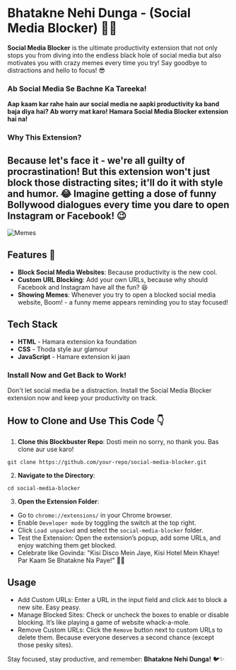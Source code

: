 # Bhatakne Nehi Dunga - (Social Media Blocker) 🚫📱

**Social Media Blocker** is the ultimate productivity extension that not only stops you from diving into the endless black hole of social media but also motivates you with crazy memes every time you try! Say goodbye to distractions and hello to focus! 😎

### **Ab Social Media Se Bachne Ka Tareeka!**

**Aap kaam kar rahe hain aur social media ne aapki productivity ka band baja diya hai? Ab worry mat karo! Hamara Social Media Blocker extension hai na!**


### **Why This Extension?**
Because let's face it - we're all guilty of procrastination! But this extension won't just block those distracting sites; it'll do it with style and humor. 😂 Imagine getting a dose of funny Bollywood dialogues every time you dare to open Instagram or Facebook!  😉
---

![Memes](https://indianmemetemplates.com/wp-content/uploads/2019/01/jor-jor-se-bolke-sabko-scheme-bata-de.jpg)

## Features 🎉

- **Block Social Media Websites**: Because productivity is the new cool.
- **Custom URL Blocking**: Add your own URLs, because why should Facebook and Instagram have all the fun? 😆
- **Showing Memes**: Whenever you try to open a blocked social media website, Boom! - a funny meme appears reminding you to stay focused!


## **Tech Stack**

- **HTML** - Hamara extension ka foundation
- **CSS** - Thoda style aur glamour
- **JavaScript** - Hamare extension ki jaan

### **Install Now and Get Back to Work!**

Don't let social media be a distraction. Install the Social Media Blocker extension now and keep your productivity on track. 

## How to Clone and Use This Code 👇

1. **Clone this Blockbuster Repo**:
Dosti mein no sorry, no thank you. Bas clone aur use karo!

``` 
git clone https://github.com/your-repo/social-media-blocker.git
```

2. **Navigate to the Directory**:

```
cd social-media-blocker
```

3. **Open the Extension Folder**:

- Go to `chrome://extensions/` in your Chrome browser.
- Enable  `Developer mode` by toggling the switch at the top right.
- Click `Load unpacked` and select the `social-media-blocker` folder.
- Test the Extension: Open the extension’s popup, add some URLs, and enjoy watching them get blocked.
- Celebrate like Govinda: "Kisi Disco Mein Jaye, Kisi Hotel Mein Khaye! Par Kaam Se Bhatakne Na Paye!" 🕺💃

## Usage
- Add Custom URLs: Enter a URL in the input field and click `Add` to block a new site. Easy peasy.
- Manage Blocked Sites: Check or uncheck the boxes to enable or disable blocking. It’s like playing a game of website whack-a-mole.
- Remove Custom URLs: Click the `Remove` button next to custom URLs to delete them. Because everyone deserves a second chance (except those pesky sites).


Stay focused, stay productive, and remember: **Bhatakne Nehi Dunga!** 🐦✨
